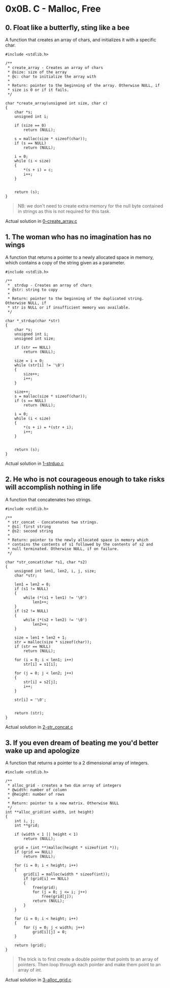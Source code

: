 # 0x0B. C - Malloc, Free

## 0. Float like a butterfly, sting like a bee

A function that creates an array of chars, and initializes it with a specific char.

```
#include <stdlib.h>

/**
 * create_array - Creates an array of chars
 * @size: size of the array
 * @c: char to initialize the array with
 *
 * Return: pointer to the beginning of the array. Otherwise NULL, if
 * size is 0 or if it fails.
 */

char *create_array(unsigned int size, char c)
{
	char *s;
	unsigned int i;

	if (size == 0)
		return (NULL);

	s = malloc(size * sizeof(char));
	if (s == NULL)
		return (NULL);

	i = 0;
	while (i < size)
	{
		*(s + i) = c;
		i++;
	}


	return (s);
}
```

> NB: we don't need to create extra memory for the null byte contained in strings as this is not required for this task.

Actual solution in [0-create_array.c](./0-create_array.c)

## 1. The woman who has no imagination has no wings

A function that returns a pointer to a newly allocated space in memory, which contains a copy of the string given as a parameter. 

```
#include <stdlib.h>

/**
 * _strdup - Creates an array of chars
 * @str: string to copy
 *
 * Return: pointer to the beginning of the duplicated string. Otherwise NULL, if
 * str is NULL or if insufficient memory was available.
 */

char *_strdup(char *str)
{
	char *s;
	unsigned int i;
	unsigned int size;

	if (str == NULL)
		return (NULL);

	size = i = 0;
	while (str[i] != '\0')
	{
		size++;
		i++;
	}

	size++;
	s = malloc(size * sizeof(char));
	if (s == NULL)
		return (NULL);

	i = 0;
	while (i < size)
	{
		*(s + i) = *(str + i);
		i++;
	}


	return (s);
}
```


Actual solution in [1-strdup.c](./1-strdup.c)


## 2. He who is not courageous enough to take risks will accomplish nothing in life

A function that concatenates two strings.

```
#include <stdlib.h>

/**
 * str_concat - Concatenates two strings.
 * @s1: first string
 * @s2: second string
 *
 * Return: pointer to the newly allocated space in memory which
 * contains the contents of s1 followed by the contents of s2 and
 * null terminated. Otherwise NULL, if on failure.
 */

char *str_concat(char *s1, char *s2)
{
	unsigned int len1, len2, i, j, size;
	char *str;

	len1 = len2 = 0;
	if (s1 != NULL)
	{
		while (*(s1 + len1) != '\0')
			len1++;
	}
	if (s2 != NULL)
	{
		while (*(s2 + len2) != '\0')
			len2++;
	}

	size = len1 + len2 + 1;
	str = malloc(size * sizeof(char));
	if (str == NULL)
		return (NULL);

	for (i = 0; i < len1; i++)
		str[i] = s1[i];

	for (j = 0; j < len2; j++)
	{
		str[i] = s2[j];
		i++;
	}

	str[i] = '\0';


	return (str);
}
```

Actual solution in [2-str_concat.c](./2-str_concat.c)


## 3. If you even dream of beating me you'd better wake up and apologize

A function that returns a pointer to a 2 dimensional array of integers.

```
#include <stdlib.h>

/**
 * alloc_grid - creates a two dim array of integers
 * @width: number of column
 * @height: number of rows
 *
 * Return: pointer to a new matrix. Otherwise NULL
 */
int **alloc_grid(int width, int height)
{
	int i, j;
	int **grid;

	if (width < 1 || height < 1)
		return (NULL);

	grid = (int **)malloc(height * sizeof(int *));
	if (grid == NULL)
		return (NULL);

	for (i = 0; i < height; i++)
	{
		grid[i] = malloc(width * sizeof(int));
		if (grid[i] == NULL)
		{
			free(grid);
			for (j = 0; j <= i; j++)
				free(grid[j]);
			return (NULL);
		}
	}

	for (i = 0; i < height; i++)
	{
		for (j = 0; j < width; j++)
			grid[i][j] = 0;
	}

	return (grid);
}
```

> The trick is to first create a double pointer that points to an array of pointers. Then loop through each pointer and make them point to an array of int.

Actual solution in [3-alloc_grid.c](./3-alloc_grid.c)
